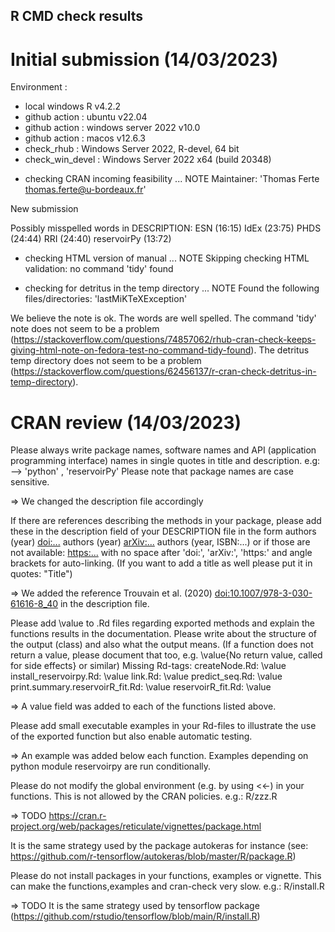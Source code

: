 ## R CMD check results

# Initial submission (14/03/2023)

Environment :

- local windows R v4.2.2
- github action : ubuntu v22.04
- github action : windows server 2022 v10.0
- github action : macos v12.6.3
- check_rhub : Windows Server 2022, R-devel, 64 bit
- check_win_devel : Windows Server 2022 x64 (build 20348)

* checking CRAN incoming feasibility ... NOTE
Maintainer: 'Thomas Ferte <thomas.ferte@u-bordeaux.fr>'

New submission

Possibly misspelled words in DESCRIPTION:
  ESN (16:15)
  IdEx (23:75)
  PHDS (24:44)
  RRI (24:40)
  reservoirPy (13:72)

* checking HTML version of manual ... NOTE
Skipping checking HTML validation: no command 'tidy' found

* checking for detritus in the temp directory ... NOTE
  Found the following files/directories:
    'lastMiKTeXException'

We believe the note is ok. The words are well spelled. The command 'tidy' note does not seem to be a problem (https://stackoverflow.com/questions/74857062/rhub-cran-check-keeps-giving-html-note-on-fedora-test-no-command-tidy-found). The detritus temp directory does not seem to be a problem (https://stackoverflow.com/questions/62456137/r-cran-check-detritus-in-temp-directory). 

# CRAN review (14/03/2023)

Please always write package names, software names and API (application
programming interface) names in single quotes in title and description.
e.g: --> 'python' , 'reservoirPy'
Please note that package names are case sensitive.

=> We changed the description file accordingly

If there are references describing the methods in your package, please
add these in the description field of your DESCRIPTION file in the form
authors (year) <doi:...>
authors (year) <arXiv:...>
authors (year, ISBN:...)
or if those are not available: <https:...>
with no space after 'doi:', 'arXiv:', 'https:' and angle brackets for
auto-linking.
(If you want to add a title as well please put it in quotes: "Title")

=> We added the reference Trouvain et al. (2020) <doi:10.1007/978-3-030-61616-8_40>
in the description file.

Please add \value to .Rd files regarding exported methods and explain
the functions results in the documentation. Please write about the
structure of the output (class) and also what the output means. (If a
function does not return a value, please document that too, e.g.
\value{No return value, called for side effects} or similar)
Missing Rd-tags:
      createNode.Rd: \value
      install_reservoirpy.Rd: \value
      link.Rd: \value
      predict_seq.Rd: \value
      print.summary.reservoirR_fit.Rd: \value
      reservoirR_fit.Rd: \value

=> A value field was added to each of the functions listed above.

Please add small executable examples in your Rd-files to illustrate the
use of the exported function but also enable automatic testing.

=> An example was added below each function. Examples depending on python module reservoirpy are run conditionally.

Please do not modify the global environment (e.g. by using <<-) in your
functions. This is not allowed by the CRAN policies.
e.g.: R/zzz.R

=> TODO https://cran.r-project.org/web/packages/reticulate/vignettes/package.html

It is the same strategy used by the package autokeras for instance (see: https://github.com/r-tensorflow/autokeras/blob/master/R/package.R)

Please do not install packages in your functions, examples or vignette.
This can make the functions,examples and cran-check very slow. e.g.:
R/install.R

=> TODO It is the same strategy used by tensorflow package (https://github.com/rstudio/tensorflow/blob/main/R/install.R)

